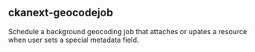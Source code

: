 
## ckanext-geocodejob

Schedule a background geocoding job that attaches or upates a resource when
user sets a special metadata field.
